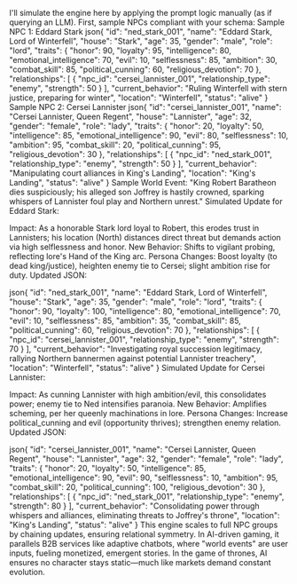 I'll simulate the engine here by applying the prompt logic manually (as if querying an LLM). First, sample NPCs compliant with your schema:
Sample NPC 1: Eddard Stark
json{
  "id": "ned_stark_001",
  "name": "Eddard Stark, Lord of Winterfell",
  "house": "Stark",
  "age": 35,
  "gender": "male",
  "role": "lord",
  "traits": {
    "honor": 90,
    "loyalty": 95,
    "intelligence": 80,
    "emotional_intelligence": 70,
    "evil": 10,
    "selflessness": 85,
    "ambition": 30,
    "combat_skill": 85,
    "political_cunning": 60,
    "religious_devotion": 70
  },
  "relationships": [
    {
      "npc_id": "cersei_lannister_001",
      "relationship_type": "enemy",
      "strength": 50
    }
  ],
  "current_behavior": "Ruling Winterfell with stern justice, preparing for winter",
  "location": "Winterfell",
  "status": "alive"
}
Sample NPC 2: Cersei Lannister
json{
  "id": "cersei_lannister_001",
  "name": "Cersei Lannister, Queen Regent",
  "house": "Lannister",
  "age": 32,
  "gender": "female",
  "role": "lady",
  "traits": {
    "honor": 20,
    "loyalty": 50,
    "intelligence": 85,
    "emotional_intelligence": 90,
    "evil": 80,
    "selflessness": 10,
    "ambition": 95,
    "combat_skill": 20,
    "political_cunning": 95,
    "religious_devotion": 30
  },
  "relationships": [
    {
      "npc_id": "ned_stark_001",
      "relationship_type": "enemy",
      "strength": 50
    }
  ],
  "current_behavior": "Manipulating court alliances in King's Landing",
  "location": "King's Landing",
  "status": "alive"
}
Sample World Event: "King Robert Baratheon dies suspiciously; his alleged son Joffrey is hastily crowned, sparking whispers of Lannister foul play and Northern unrest."
Simulated Update for Eddard Stark:

Impact: As a honorable Stark lord loyal to Robert, this erodes trust in Lannisters; his location (North) distances direct threat but demands action via high selflessness and honor.
New Behavior: Shifts to vigilant probing, reflecting lore's Hand of the King arc.
Persona Changes: Boost loyalty (to dead king/justice), heighten enemy tie to Cersei; slight ambition rise for duty.
Updated JSON:

json{
  "id": "ned_stark_001",
  "name": "Eddard Stark, Lord of Winterfell",
  "house": "Stark",
  "age": 35,
  "gender": "male",
  "role": "lord",
  "traits": {
    "honor": 90,
    "loyalty": 100,
    "intelligence": 80,
    "emotional_intelligence": 70,
    "evil": 10,
    "selflessness": 85,
    "ambition": 35,
    "combat_skill": 85,
    "political_cunning": 60,
    "religious_devotion": 70
  },
  "relationships": [
    {
      "npc_id": "cersei_lannister_001",
      "relationship_type": "enemy",
      "strength": 70
    }
  ],
  "current_behavior": "Investigating royal succession legitimacy, rallying Northern bannermen against potential Lannister treachery",
  "location": "Winterfell",
  "status": "alive"
}
Simulated Update for Cersei Lannister:

Impact: As cunning Lannister with high ambition/evil, this consolidates power; enemy tie to Ned intensifies paranoia.
New Behavior: Amplifies scheming, per her queenly machinations in lore.
Persona Changes: Increase political_cunning and evil (opportunity thrives); strengthen enemy relation.
Updated JSON:

json{
  "id": "cersei_lannister_001",
  "name": "Cersei Lannister, Queen Regent",
  "house": "Lannister",
  "age": 32,
  "gender": "female",
  "role": "lady",
  "traits": {
    "honor": 20,
    "loyalty": 50,
    "intelligence": 85,
    "emotional_intelligence": 90,
    "evil": 90,
    "selflessness": 10,
    "ambition": 95,
    "combat_skill": 20,
    "political_cunning": 100,
    "religious_devotion": 30
  },
  "relationships": [
    {
      "npc_id": "ned_stark_001",
      "relationship_type": "enemy",
      "strength": 80
    }
  ],
  "current_behavior": "Consolidating power through whispers and alliances, eliminating threats to Joffrey's throne",
  "location": "King's Landing",
  "status": "alive"
}
This engine scales to full NPC groups by chaining updates, ensuring relational symmetry. In AI-driven gaming, it parallels B2B services like adaptive chatbots, where "world events" are user inputs, fueling monetized, emergent stories. In the game of thrones, AI ensures no character stays static—much like markets demand constant evolution.